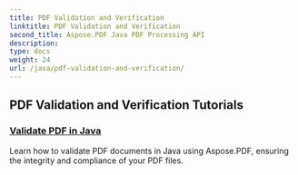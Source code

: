 ```yaml
---
title: PDF Validation and Verification
linktitle: PDF Validation and Verification
second_title: Aspose.PDF Java PDF Processing API
description: 
type: docs
weight: 24
url: /java/pdf-validation-and-verification/
---
```


## PDF Validation and Verification Tutorials
### [Validate PDF in Java](./validate-pdf-in-java/)
Learn how to validate PDF documents in Java using Aspose.PDF, ensuring the integrity and compliance of your PDF files.